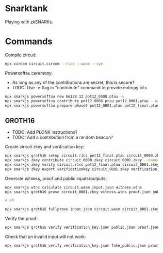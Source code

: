 # Snarktank

Playing with zkSNARKs.

# Commands

Compile circuit:

```bash
npx circom circuit.circom --r1cs --wasm --sym
```

Powersoftau ceremony:

- As long as any of the contributions are secret, this is secure?
- TODO: Use -e flag in "contribute" command to provide entropy bits

```bash
npx snarkjs powersoftau new bn128 12 pot12_0000.ptau -v
npx snarkjs powersoftau contribute pot12_0000.ptau pot12_0001.ptau --name="Some name" -v
npx snarkjs powersoftau prepare phase2 pot12_0001.ptau pot12_final.ptau -v
```

## GROTH16

- TODO: Add PLONK instructions?
- TODO: Add a contribution from a random beacon?

Create circuit zkey and verification key:

```bash
npx snarkjs groth16 setup circuit.r1cs pot12_final.ptau circuit_0000.zkey
npx snarkjs zkey contribute circuit_0000.zkey circuit_0001.zkey --name="Some name" -v
npx snarkjs zkey verify circuit.r1cs pot12_final.ptau circuit_0001.zkey
npx snarkjs zkey export verificationkey circuit_0001.zkey verification_key.json
```


Generate witness, proof and public inputs/outputs:

```bash
npx snarkjs wtns calculate circuit.wasm input.json witness.wtns
npx snarkjs groth16 prove circuit_0001.zkey witness.wtns proof.json public.json

# OR

npx snarkjs groth16 fullprove input.json circuit.wasm circuit_0001.zkey proof.json public.json
```

Verify the proof:

```bash
npx snarkjs groth16 verify verification_key.json public.json proof.json
```

Check that an invalid input will not work:

```bash
npx snarkjs groth16 verify verification_key.json fake_public.json proof.json
```
